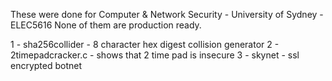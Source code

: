 These were done for Computer & Network Security - University of Sydney - ELEC5616
None of them are production ready.

1 - sha256collider 	- 8 character hex digest collision generator
2 - 2timepadcracker.c 	- shows that 2 time pad is insecure
3 - skynet - ssl encrypted botnet
